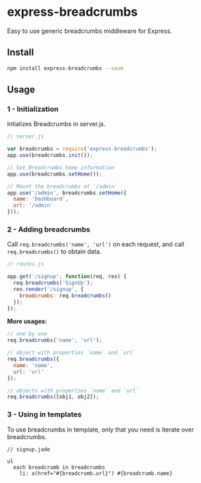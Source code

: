 express-breadcrumbs
===================

Easy to use generic breadcrumbs middleware for Express.

## Install

```bash
npm install express-breadcrumbs --save
```

## Usage

### 1 - Initialization

Intializes Breadcrumbs in server.js.

```javascript
// server.js

var breadcrumbs = require('express-breadcrumbs');
app.use(breadcrumbs.init());

// Set Breadcrumbs home information
app.use(breadcrumbs.setHome());

// Mount the breadcrumbs at `/admin`
app.use('/admin', breadcrumbs.setHome({
  name: 'Dashboard',
  url: '/admin'
}));
```

### 2 - Adding breadcrumbs

Call `req.breadcrumbs('name', 'url')` on each request, and call `req.breadcrumbs()` to obtain data.

```javascript
// routes.js

app.get('/signup', function(req, res) {
  req.breadcrumbs('SignUp');
  res.render('/signup', {
    breadcrumbs: req.breadcrumbs()
  });
});
```

**More usages:**

```javascript
// one by one
req.breadcrumbs('name', 'url');

// object with properties `name` and `url`
req.breadcrumbs({
  name: 'name',
  url: 'url'
});

// objects with properties `name` and `url`
req.breadcrumbs([obj1, obj2]);
```

### 3 - Using in templates

To use breadcrumbs in template, only that you need is iterate over breadcrumbs.

```
// signup.jade

ul
  each breadcrumb in breadcrumbs
    li: a(href="#{breadcrumb.url}") #{breadcrumb.name}
```